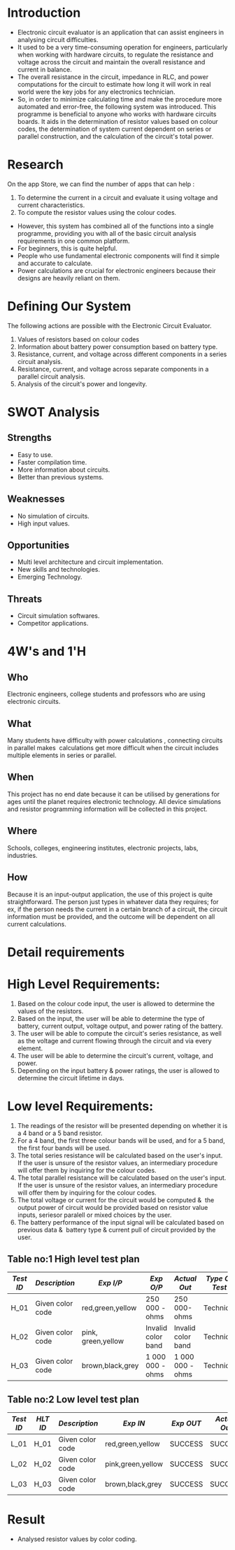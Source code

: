 # Introduction
* Electronic circuit evaluator is an application that can assist   engineers in analysing circuit difficulties.
* It used to be a very time-consuming operation for engineers, particularly when working with hardware circuits, to regulate the resistance and voltage across the circuit and maintain the overall resistance and current in balance.
* The overall resistance in the circuit, impedance in RLC, and power computations for the circuit to estimate how long it will work in real world were the key jobs for any electronics technician.
* So, in order to minimize calculating time and make the procedure more automated and error-free, the following system was introduced.
This programme is beneficial to anyone who works with hardware circuits boards. It aids in the determination of resistor values based on colour codes, the determination of system current dependent on series or parallel construction, and the calculation of the circuit's total power.

# Research
On the app Store, we can find the number of apps that can help :
1. To determine the current in a circuit and evaluate it using voltage and current characteristics.
2. To compute the resistor values using the colour codes.
* However, this system has combined all of the functions into a single programme, providing you with all of the basic circuit analysis requirements in one common platform.
* For beginners, this is quite helpful.
* People who use fundamental electronic components will find it simple and accurate to calculate.
* Power calculations are crucial for electronic engineers because their designs are heavily reliant on them.

# Defining Our System
The following actions are possible with the Electronic Circuit Evaluator.
1. Values of resistors based on colour codes
2. Information about battery power consumption based on battery type.
3. Resistance, current, and voltage across different components in a series circuit analysis.
4. Resistance, current, and voltage across separate components in a parallel circuit analysis.
5. Analysis of the circuit's power and longevity.

# SWOT Analysis
## Strengths
* Easy to use.
* Faster compilation time.
* More information about circuits.
* Better than previous systems. 
## Weaknesses
* No simulation of circuits.
* High input values.
## Opportunities
* Multi level architecture and circuit implementation.
* New skills and technologies.
* Emerging Technology.
## Threats
* Circuit simulation softwares.
* Competitor applications.

# 4W's and 1'H
## Who
 Electronic engineers, college students and professors who are using electronic circuits.
## What
 Many students have difficulty with power calculations , connecting circuits in parallel makes  calculations get more difficult when the circuit includes multiple elements in series or parallel.
## When
This project has no end date because it can be utilised by generations for ages until the planet requires electronic technology. All device simulations and resistor programming information will be collected in this project.
## Where
Schools, colleges, engineering institutes, electronic projects, labs, industries.
## How
Because it is an input-output application, the use of this project is quite straightforward. The person just types in whatever data they requires; for ex, if the person needs the current in a certain branch of a circuit, the circuit information must be provided, and the outcome will be dependent on all current calculations.

# Detail requirements

# High Level Requirements:

1. Based on the colour code input, the user is allowed to determine the values of the resistors.
2. Based on the input, the user will be able to determine the type of battery, current output, voltage output, and power rating of the battery.
3. The user will be able to compute the circuit's series resistance, as well as the voltage and current flowing through the circuit and via every element.
4. The user will be able to determine the circuit's current, voltage, and power.
5. Depending on the input battery & power ratings, the user is allowed to determine the circuit lifetime in days. 

# Low level Requirements:
1. The readings of the resistor will be presented depending on whether it is a 4 band or a 5 band resistor.
2. For a 4 band, the first three colour bands will be used, and for a 5 band, the first four bands will be used.
3. The total series resistance will be calculated based on the user's input. If the user is unsure of the resistor values, an intermediary procedure will offer them by inquiring for the colour codes.
4. The total parallel resistance will be calculated based on the user's input. If the user is unsure of the resistor values, an intermediary procedure will offer them by inquiring for the colour codes.
5. The total voltage or current for the circuit would be computed &  the output power of circuit would be provided based on resistor value inputs, seriesor paralell or mixed choices by the user.
6. The battery performance of the input signal will be calculated based on previous data &  battery type & current pull of circuit provided by the user.


  ## Table no:1 High level test plan

| *Test ID* | *Description*                                              | *Exp I/P* | *Exp O/P* | *Actual Out* |*Type Of Test*  |    
|-------------|--------------------------------------------------------------|------------|-------------|----------------|------------------|
|  H_01       |Given color code|red,green,yellow   |250 000 -ohms     |250 000-ohms      |Technical |
|  H_02       |Given color code|pink, green,yellow |Invalid color band|Invalid color band|Technical |
|  H_03       |Given color code|brown,black,grey   |1 000 000 -ohms   |1 000 000 -ohms   |Technical |



## Table no:2 Low level test plan

| *Test ID* | *HLT ID* |*Description*                                              | *Exp IN* | *Exp OUT* | *Actual Out* |*Type Of Test*  |    
|-------------|------------|--------------------------------------------------------------|------------|-------------|----------------|------------------| 
|  L_01       | H_01  |Given color code  |  red,green,yellow  |SUCCESS|SUCCESS |Technical |
|  L_02       | H_02  |Given color code  |  pink,green,yellow |SUCCESS|SUCCESS |Technical |
|  L_03       | H_03  |Given color code  |  brown,black,grey  |SUCCESS|SUCCESS |Technical |




# Result
* Analysed resistor values by color coding.
